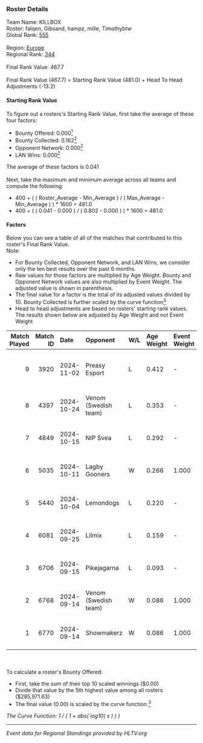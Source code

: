 ### Roster Details<br />
Team Name: KILLBOX<br />
Roster: falqen, Gibsand, hampz, mille, Timothybtw<br />
Global Rank: [555](../../standings_global_2025_02_28.md)<br />
<br />
Region: [Europe]( ../../standings_europe_2025_02_28.md)<br />
Regional Rank: [344]( ../../standings_europe_2025_02_28.md)<br />
<br />
Final Rank Value:  467.7<br />
<br />
Final Rank Value (467.7) = Starting Rank Value (481.0) + Head To Head Adjustments (-13.2)<br />

#### Starting Rank Value<br />
To figure out a rosters's Starting Rank Value, first take the average of these four factors:<br />
- Bounty Offered: 0.000[<sup>1</sup>](#table2)
- Bounty Collected: 0.162[<sup>2</sup>](#table1)
- Opponent Network: 0.000[<sup>2</sup>](#table1)
- LAN Wins: 0.000[<sup>2</sup>](#table1)

The average of these factors is 0.041<br />
<br />
Next, take the maximum and minimum average across all teams and compute the following:<br />
- 400 + ( ( Roster_Average - Min_Average ) / ( Max_Average - Min_Average ) ) * 1600 = 481.0
- 400 + ( ( 0.041 - 0.000 ) / ( 0.802 - 0.000 ) ) * 1600 = 481.0


#### Factors<br />
Below you can see a table of all of the matches that contributed to this roster's Final Rank Value.<br />
Note:<br />

- For Bounty Collected, Opponent Network, and LAN Wins, we consider only the ten best results over the past 6 months.
- Raw values for those factors are multiplied by Age Weight. Bounty and Opponent Network values are also multiplied by Event Weight. The adjusted value is shown in parenthesis.
- The final value for a factor is the total of its adjusted values divided by 10. Bounty Collected is further scaled by the curve function[<sup>3</sup>](#curveFunction)
- Head to head adjustments are based on rosters' starting rank values. The results shown below are adjusted by Age Weight and not Event Weight
<span id="table1"></span><br />


| Match Played | Match ID | Date       | Opponent             | W/L | Age Weight | Event Weight | Bounty Collected | Opponent Network | LAN Wins  | H2H Adj. | Roster                                    |
| -: | -: | :- | :- | :- | :- | :- | :- | :- | :- | -: | :- |
|            9 |     3920 | 2024-11-02 | Preasy Esport        | L   | 0.412      | -            | -                | -                | -         |    -1.00 | falqen, Gibsand, hampz, mille, Timothybtw |
|            8 |     4397 | 2024-10-24 | Venom (Swedish team) | L   | 0.353      | -            | -                | -                | -         |    -4.74 | falqen, Gibsand, mille, nOLS, PornyBig    |
|            7 |     4849 | 2024-10-15 | NIP Svea             | L   | 0.292      | -            | -                | -                | -         |    -5.52 | falqen, Gibsand, mille, nOLS, PornyBig    |
|            6 |     5035 | 2024-10-11 | Lagby Gooners        | W   | 0.266      | 1.000        | 0.000 (0.000)    | 0.000 (0.000)    | 0 (0.000) |     3.29 | falqen, Gibsand, mille, nOLS, PornyBig    |
|            5 |     5440 | 2024-10-04 | Lemondogs            | L   | 0.220      | -            | -                | -                | -         |    -4.17 | falqen, Gibsand, mille, nOLS, PornyBig    |
|            4 |     6081 | 2024-09-25 | Lilmix               | L   | 0.159      | -            | -                | -                | -         |    -2.23 | falqen, Gibsand, mille, nOLS, PornyBig    |
|            3 |     6706 | 2024-09-15 | Pikejagarna          | L   | 0.093      | -            | -                | -                | -         |    -1.79 | falqen, Gibsand, mille, nOLS, PornyBig    |
|            2 |     6768 | 2024-09-14 | Venom (Swedish team) | W   | 0.086      | 1.000        | 0.000 (0.000)    | 0.000 (0.000)    | 0 (0.000) |     1.05 | falqen, Gibsand, mille, nOLS, PornyBig    |
|            1 |     6770 | 2024-09-14 | Showmakerz           | W   | 0.086      | 1.000        | 0.001 (0.000)    | 0.039 (0.003)    | 0 (0.000) |     1.87 | falqen, Gibsand, mille, nOLS, PornyBig    |

<br />
<span id="table2"></span><br />
To calculate a roster's Bounty Offered:<br />

- First, take the sum of their top 10 scaled winnings ($0.00)
- Divide that value by the 5th highest value among all rosters ($285,971.63)
- The final value (0.00) is scaled by the curve function.[<sup>3</sup>](#curveFunction)

<span id="curveFunction"></span>_The Curve Function: 1 / ( 1 + abs( log10( x ) ) )_<br />

---
_Event data for Regional Standings provided by HLTV.org_<br />
